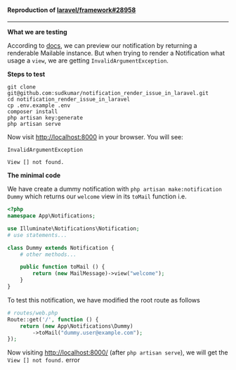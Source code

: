 #### Reproduction of [laravel/framework#28958](https://github.com/laravel/framework/issues/28958)

---

**What we are testing**

According to [docs](https://laravel.com/docs/5.8/notifications#previewing-mail-notifications), we can preview our notification by returning a renderable Mailable instance. But when trying to render a Notification what usage a `view`, we are getting `InvalidArgumentException`.

**Steps to test**

```
git clone git@github.com:sudkumar/notification_render_issue_in_laravel.git
cd notification_render_issue_in_laravel
cp .env.example .env
composer install
php artisan key:generate
php artisan serve
```

Now visit [http://localhost:8000](http://localhost:8000) in your browser. You will see:

```
InvalidArgumentException

View [] not found.
```

**The minimal code**

We have create a dummy notification with `php artisan make:notification Dummy` which returns our `welcome` view in its `toMail` function i.e.

```php
<?php
namespace App\Notifications;

use Illuminate\Notifications\Notification;
# use statements...

class Dummy extends Notification {
	# other methods...

	public function toMail () {
		return (new MailMessage)->view("welcome");
	}
}
```

To test this notification, we have modified the root route as follows

```php
# routes/web.php
Route::get('/', function () {
	return (new App\Notifications\Dummy)
		->toMail("dummy.user@example.com");
});
```

Now visiting [http://localhost:8000/](http://localhost:8000/) (after `php artisan serve`), we will get the `View [] not found.` error
